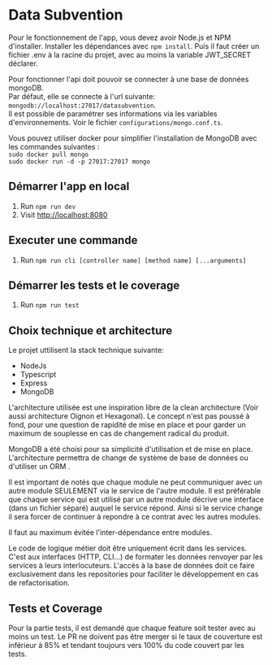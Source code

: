 # Data Subvention

Pour le fonctionnement de l'app, vous devez avoir Node.js et NPM d'installer.
Installer les dépendances avec `npm install`.
Puis il faut créer un fichier .env à la racine du projet, avec au moins la variable JWT_SECRET déclarer.

Pour fonctionner l'api doit pouvoir se connecter à une base de données mongoDB.    
Par défaut, elle se connecte à l'url suivante: `mongodb://localhost:27017/datasubvention`.    
Il est possible de paramétrer ses informations via les variables d'environnements. Voir le fichier `configurations/mongo.conf.ts`.

Vous pouvez utiliser docker pour simplifier l'installation de MongoDB avec les commandes suivantes :   
`sudo docker pull mongo`   
`sudo docker run -d -p 27017:27017 mongo`   

## Démarrer l'app en local

1. Run `npm run dev`
2. Visit [http://localhost:8080](http://localhost:8080)

## Executer une commande

1. Run `npm run cli [controller name] [method name] [...arguments]`

## Démarrer les tests et le coverage

1. Run `npm run test`

## Choix technique et architecture

Le projet uttilisent la stack technique suivante:

* NodeJs
* Typescript
* Express
* MongoDB

L'architecture utilisée est une inspiration libre de la clean architecture (Voir aussi architecture Oignon et Hexagonal). Le concept n'est pas poussé à fond, pour une question de rapidité de mise en place et pour garder un maximum de souplesse en cas de changement radical du produit.

MongoDB a été choisi pour sa simplicité d'utilisation et de mise en place. L'architecture permettra de change de système de base de données ou d'utiliser un ORM .

Il est important de notés que chaque module ne peut communiquer avec un autre module SEULEMENT via le service de l'autre module. Il est préférable que chaque service qui est utilisé par un autre module décrive une interface (dans un fichier séparé) auquel le service répond. Ainsi si le service change il sera forcer de continuer à repondre à ce contrat avec les autres modules.

Il faut au maximum évitée l'inter-dépendance entre modules.

Le code de logique métier doit être uniquement écrit dans les services. C'est aux interfaces (HTTP, CLI…) de formater les données renvoyer par les services à leurs interlocuteurs. L'accès à la base de données doit ce faire exclusivement dans les repositories pour faciliter le développement en cas de refactorisation.

## Tests et Coverage

Pour la partie tests, il est demandé que chaque feature soit tester avec au moins un test.
Le PR ne doivent pas être merger si le taux de couverture est inférieur à 85% et tendant toujours vers 100% du code couvert par les tests.
